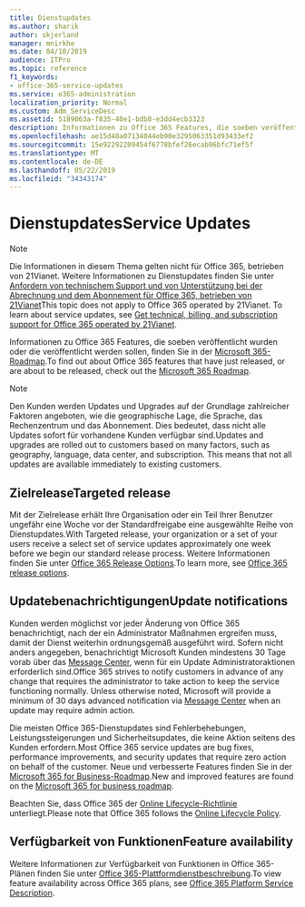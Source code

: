 ```yaml
---
title: Dienstupdates
ms.author: sharik
author: skjerland
manager: mnirkhe
ms.date: 04/10/2019
audience: ITPro
ms.topic: reference
f1_keywords:
- office-365-service-updates
ms.service: o365-administration
localization_priority: Normal
ms.custom: Adm_ServiceDesc
ms.assetid: 5189063a-f835-40e1-bdb8-e3dd4ecb3323
description: Informationen zu Office 365 Features, die soeben veröffentlicht wurden oder die veröffentlicht werden sollen, finden Sie in der Microsoft 365-Roadmap.
ms.openlocfilehash: ae15d48a07134044eb90e3295063351d93433ef2
ms.sourcegitcommit: 15e92292209454f6778bfef26ecab96bfc71ef5f
ms.translationtype: MT
ms.contentlocale: de-DE
ms.lasthandoff: 05/22/2019
ms.locfileid: "34343174"
---
```

# <a name="service-updates"></a><span data-ttu-id="e8a03-103">Dienstupdates</span><span class="sxs-lookup"><span data-stu-id="e8a03-103">Service Updates</span></span>

> [!NOTE]
> <span data-ttu-id="e8a03-p101">Die Informationen in diesem Thema gelten nicht für Office 365, betrieben von 21Vianet. Weitere Informationen zu Dienstupdates finden Sie unter [Anfordern von technischem Support und von Unterstützung bei der Abrechnung und dem Abonnement für Office 365, betrieben von 21Vianet](http://go.microsoft.com/fwlink/?LinkID=733350&amp;clcid=0x409)</span><span class="sxs-lookup"><span data-stu-id="e8a03-p101">This topic does not apply to Office 365 operated by 21Vianet. To learn about service updates, see [Get technical, billing, and subscription support for Office 365 operated by 21Vianet](http://go.microsoft.com/fwlink/?LinkID=733350&amp;clcid=0x409).</span></span> 
  
<span data-ttu-id="e8a03-106">Informationen zu Office 365 Features, die soeben veröffentlicht wurden oder die veröffentlicht werden sollen, finden Sie in der [Microsoft 365-Roadmap](https://go.microsoft.com/fwlink/?LinkId=509914).</span><span class="sxs-lookup"><span data-stu-id="e8a03-106">To find out about Office 365 features that have just released, or are about to be released, check out the [Microsoft 365 Roadmap](https://go.microsoft.com/fwlink/?LinkId=509914).</span></span>
  
> [!NOTE]
> <span data-ttu-id="e8a03-p102">Den Kunden werden Updates und Upgrades auf der Grundlage zahlreicher Faktoren angeboten, wie die geographische Lage, die Sprache, das Rechenzentrum und das Abonnement. Dies bedeutet, dass nicht alle Updates sofort für vorhandene Kunden verfügbar sind.</span><span class="sxs-lookup"><span data-stu-id="e8a03-p102">Updates and upgrades are rolled out to customers based on many factors, such as geography, language, data center, and subscription. This means that not all updates are available immediately to existing customers.</span></span> 
  
## <a name="targeted-release"></a><span data-ttu-id="e8a03-109">Zielrelease</span><span class="sxs-lookup"><span data-stu-id="e8a03-109">Targeted release</span></span>

<span data-ttu-id="e8a03-110">Mit der Zielrelease erhält Ihre Organisation oder ein Teil Ihrer Benutzer ungefähr eine Woche vor der Standardfreigabe eine ausgewählte Reihe von Dienstupdates.</span><span class="sxs-lookup"><span data-stu-id="e8a03-110">With Targeted release, your organization or a set of your users receive a select set of service updates approximately one week before we begin our standard release process.</span></span> <span data-ttu-id="e8a03-111">Weitere Informationen finden Sie unter [Office 365 Release Options](https://docs.microsoft.com/office365/admin/manage/release-options-in-office-365?view=o365-worldwide).</span><span class="sxs-lookup"><span data-stu-id="e8a03-111">To learn more, see [Office 365 release options](https://docs.microsoft.com/office365/admin/manage/release-options-in-office-365?view=o365-worldwide).</span></span> 
  
## <a name="update-notifications"></a><span data-ttu-id="e8a03-112">Updatebenachrichtigungen</span><span class="sxs-lookup"><span data-stu-id="e8a03-112">Update notifications</span></span>

<span data-ttu-id="e8a03-p104">Kunden werden möglichst vor jeder Änderung von Office 365 benachrichtigt, nach der ein Administrator Maßnahmen ergreifen muss, damit der Dienst weiterhin ordnungsgemäß ausgeführt wird. Sofern nicht anders angegeben, benachrichtigt Microsoft Kunden mindestens 30 Tage vorab über das [Message Center](http://technet.microsoft.com/library/38FB3333-BFCC-4340-A37B-DEDA509C209.aspx), wenn für ein Update Administratoraktionen erforderlich sind.</span><span class="sxs-lookup"><span data-stu-id="e8a03-p104">Office 365 strives to notify customers in advance of any change that requires the administrator to take action to keep the service functioning normally. Unless otherwise noted, Microsoft will provide a minimum of 30 days advanced notification via [Message Center](http://technet.microsoft.com/library/38FB3333-BFCC-4340-A37B-DEDA509C209.aspx) when an update may require admin action.</span></span> 
  
<span data-ttu-id="e8a03-115">Die meisten Office 365-Dienstupdates sind Fehlerbehebungen, Leistungssteigerungen und Sicherheitsupdates, die keine Aktion seitens des Kunden erfordern.</span><span class="sxs-lookup"><span data-stu-id="e8a03-115">Most Office 365 service updates are bug fixes, performance improvements, and security updates that require zero action on behalf of the customer.</span></span> <span data-ttu-id="e8a03-116">Neue und verbesserte Features finden Sie in der [Microsoft 365 for Business-Roadmap](http://roadmap.office.com/).</span><span class="sxs-lookup"><span data-stu-id="e8a03-116">New and improved features are found on the [Microsoft 365 for business roadmap](http://roadmap.office.com/).</span></span>
  
<span data-ttu-id="e8a03-117">Beachten Sie, dass Office 365 der [Online Lifecycle-Richtlinie](https://support.microsoft.com/lifecycle#gp/osslpolicy) unterliegt.</span><span class="sxs-lookup"><span data-stu-id="e8a03-117">Please note that Office 365 follows the [Online Lifecycle Policy](https://support.microsoft.com/lifecycle#gp/osslpolicy).</span></span>
  
## <a name="feature-availability"></a><span data-ttu-id="e8a03-118">Verfügbarkeit von Funktionen</span><span class="sxs-lookup"><span data-stu-id="e8a03-118">Feature availability</span></span>

<span data-ttu-id="e8a03-119">Weitere Informationen zur Verfügbarkeit von Funktionen in Office 365-Plänen finden Sie unter [Office 365-Plattformdienstbeschreibung](https://technet.microsoft.com/library/office-365-platform-service-description.aspx).</span><span class="sxs-lookup"><span data-stu-id="e8a03-119">To view feature availability across Office 365 plans, see [Office 365 Platform Service Description](https://technet.microsoft.com/library/office-365-platform-service-description.aspx).</span></span>
  

